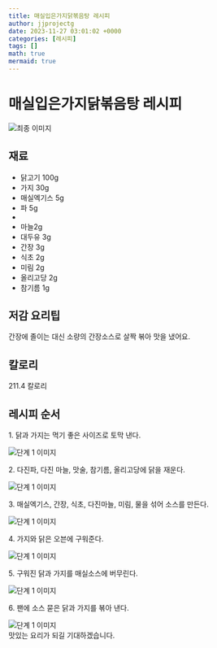 ```yaml
---
title: 매실입은가지닭볶음탕 레시피
author: jjprojectg
date: 2023-11-27 03:01:02 +0000
categories: [레시피]
tags: []
math: true
mermaid: true
---
```

<meta name="og:type" content="website"/>
<meta charset="UTF-8"/>
<div class="header">
  <h1>매실입은가지닭볶음탕 레시피</h1>
</div>

<div class="container my-4">
  <div class="row">
    <div class="col-12 col-md-6">
      <div class="recipe-image">
        <img src="http://www.foodsafetykorea.go.kr/uploadimg/20200313/20200313021810_1584076690447.jpg" class="step-image" alt="최종 이미지"/>
      </div>
    </div>
    <div class="col-12 col-md-6">
      <div class="ingredients">
        <h2>재료</h2>
        <ul class="card">
          <li> 닭고기 100g </li>
          <li>  가지 30g </li>
          <li>  매실엑기스 5g </li>
          <li>  파 5g </li>
          <li>  </li>
          <li>  마늘2g </li>
          <li>  대두유 3g </li>
          <li>  간장 3g </li>
          <li>  식초 2g </li>
          <li>  미림 2g </li>
          <li>  올리고당 2g </li>
          <li>  참기름 1g </li>
</ul>
      </div>
    </div>
    <div class="col-12 col-md-6">
      <div class="ingredients">
        <h2>저감 요리팁</h2>
        <div class="card"> 
          <p>
            간장에 졸이는 대신 소량의 간장소스로 살짝 볶아 맛을 냈어요.
          </p>
        </div>
      </div>
      <div class="ingredients">
        <h2>칼로리</h2>
        <div class="card"> 
          <p>
            211.4 칼로리
          </p>
        </div>
      </div>
    </div>
  </div>

  <h2 class="my-4">레시피 순서</h2>
  <div class="card recipe-card">
    <div class="card-body recipe-step">
      <p class="card-text step-description">1. 닭과 가지는 먹기 좋은 사이즈로 토막 낸다.</p>
      <img src="http://www.foodsafetykorea.go.kr/uploadimg/20200313/20200313012024_1584073224952.JPG" alt="단계 1 이미지" class="step-image"/>
    </div>
  </div>
  <div class="card recipe-card">
    <div class="card-body recipe-step">
      <p class="card-text step-description">2. 다진파, 다진 마늘, 맛술, 참기름, 올리고당에 닭을 재운다.</p>
      <img src="http://www.foodsafetykorea.go.kr/uploadimg/20200313/20200313012040_1584073240770.JPG" alt="단계 1 이미지" class="step-image"/>
    </div>
  </div>
  <div class="card recipe-card">
    <div class="card-body recipe-step">
      <p class="card-text step-description">3. 매실엑기스, 간장, 식초, 다진마늘, 미림, 물을 섞어 소스를 만든다.</p>
      <img src="http://www.foodsafetykorea.go.kr/uploadimg/20200313/20200313012055_1584073255312.JPG" alt="단계 1 이미지" class="step-image"/>
    </div>
  </div>
  <div class="card recipe-card">
    <div class="card-body recipe-step">
      <p class="card-text step-description">4. 가지와 닭은 오븐에 구워준다.</p>
      <img src="http://www.foodsafetykorea.go.kr/uploadimg/20200313/20200313012150_1584073310501.JPG" alt="단계 1 이미지" class="step-image"/>
    </div>
  </div>
  <div class="card recipe-card">
    <div class="card-body recipe-step">
      <p class="card-text step-description">5. 구워진 닭과 가지를 매실소스에 버무린다.</p>
      <img src="http://www.foodsafetykorea.go.kr/uploadimg/20200313/20200313012136_1584073296219.JPG" alt="단계 1 이미지" class="step-image"/>
    </div>
  </div>
  <div class="card recipe-card">
    <div class="card-body recipe-step">
      <p class="card-text step-description">6. 팬에 소스 묻은 닭과 가지를 볶아 낸다.</p>
      <img src="http://www.foodsafetykorea.go.kr/uploadimg/20200313/20200313012205_1584073325331.JPG" alt="단계 1 이미지" class="step-image"/>
    </div>
  </div>

</div>
맛있는 요리가 되길 기대하겠습니다.
